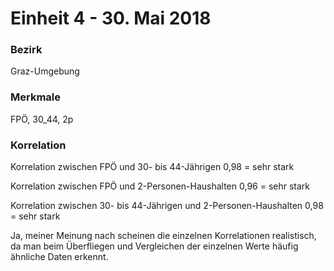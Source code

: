 # Einheit 4 - 30. Mai 2018
### Bezirk
Graz-Umgebung

### Merkmale
FPÖ, 30_44, 2p

### Korrelation
Korrelation zwischen FPÖ und 30- bis 44-Jährigen
0,98 = sehr stark
 
Korrelation zwischen FPÖ und 2-Personen-Haushalten
0,96 = sehr stark
 
Korrelation zwischen 30- bis 44-Jährigen und 2-Personen-Haushalten
0,98 = sehr stark
 
Ja, meiner Meinung nach scheinen die einzelnen Korrelationen realistisch, da man beim Überfliegen und Vergleichen der einzelnen Werte häufig ähnliche Daten erkennt.